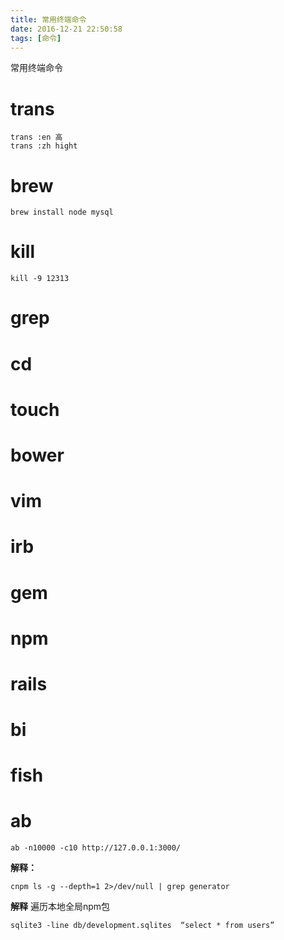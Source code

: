 ```yaml
---
title: 常用终端命令
date: 2016-12-21 22:50:58
tags: [命令]
---
```


常用终端命令
<!--more-->

# trans
```shell
trans :en 高
trans :zh hight
```
# brew
```shell
brew install node mysql
```
# kill
```shell
kill -9 12313
```
# grep
# cd
# touch
# bower
# vim
# irb
# gem
# npm
# rails
# bi
# fish

# ab
```shell
ab -n10000 -c10 http://127.0.0.1:3000/
```
**解释：**


```shell
cnpm ls -g --depth=1 2>/dev/null | grep generator
```
**解释**
遍历本地全局npm包 

```shell
sqlite3 -line db/development.sqlites  “select * from users”
```